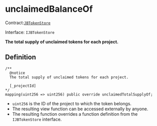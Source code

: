 # unclaimedBalanceOf

Contract:[`JBTokenStore`](../)​‌

Interface: `IJBTokenStore`

**The total supply of unclaimed tokens for each project.**

## Definition

```solidity
/** 
  @notice
  The total supply of unclaimed tokens for each project.

  [_projectId]
*/
mapping(uint256 => uint256) public override unclaimedTotalSupplyOf;
```

* `uint256` is the ID of the project to which the token belongs.
* The resulting view function can be accessed externally by anyone. 
* The resulting function overrides a function definition from the `IJBTokenStore` interface.

